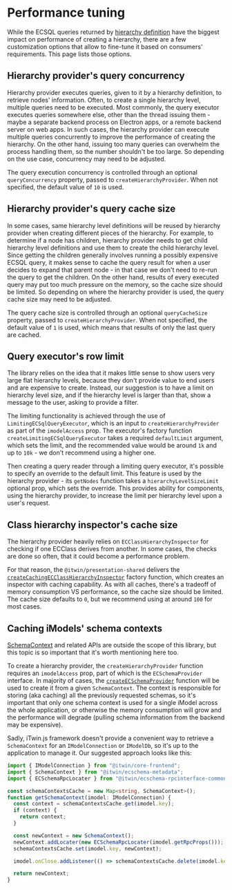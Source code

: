 # Performance tuning

While the ECSQL queries returned by [hierarchy definition](./HierarchyDefinitions.md) have the biggest impact on performance of creating a hierarchy, there are a few customization options that allow to fine-tune it based on consumers' requirements. This page lists those options.

## Hierarchy provider's query concurrency

Hierarchy provider executes queries, given to it by a hierarchy definition, to retrieve nodes' information. Often, to create a single hierarchy level, multiple queries need to be executed. Most commonly, the query executor executes queries somewhere else, other than the thread issuing them - maybe a separate backend process on Electron apps, or a remote backend server on web apps. In such cases, the hierarchy provider can execute multiple queries concurrently to improve the performance of creating the hierarchy. On the other hand, issuing too many queries can overwhelm the process handling them, so the number shouldn't be too large. So depending on the use case, concurrency may need to be adjusted.

The query execution concurrency is controlled through an optional `queryConcurrency` property, passed to `createHierarchyProvider`. When not specified, the default value of `10` is used.

## Hierarchy provider's query cache size

In some cases, same hierarchy level definitions will be reused by hierarchy provider when creating different pieces of the hierarchy. For example, to determine if a node has children, hierarchy provider needs to get child hierarchy level definitions and use them to create the child hierarchy level. Since getting the children generally involves running a possibly expensive ECSQL query, it makes sense to cache the query result for when a user decides to expand that parent node - in that case we don't need to re-run the query to get the children. On the other hand, results of every executed query may put too much pressure on the memory, so the cache size should be limited. So depending on where the hierarchy provider is used, the query cache size may need to be adjusted.

The query cache size is controlled through an optional `queryCacheSize` property, passed to `createHierarchyProvider`. When not specified, the default value of `1` is used, which means that results of only the last query are cached.

## Query executor's row limit

The library relies on the idea that it makes little sense to show users very large flat hierarchy levels, because they don't provide value to end users and are expensive to create. Instead, our suggestion is to have a limit on hierarchy level size, and if the hierarchy level is larger than that, show a message to the user, asking to provide a filter.

The limiting functionality is achieved through the use of `LimitingECSqlQueryExecutor`, which is an input to `createHierarchyProvider` as part of the `imodelAccess` prop. The executor's factory function `createLimitingECSqlQueryExecutor` takes a required `defaultLimit` argument, which sets the limit, and the recommended value would be around `1k` and up to `10k` - we don't recommend using a higher one.

Then creating a query reader through a limiting query executor, it's possible to specify an override to the default limit. This feature is used by the hierarchy provider - its `getNodes` function takes a `hierarchyLevelSizeLimit` optional prop, which sets the override. This provides ability for components, using the hierarchy provider, to increase the limit per hierarchy level upon a user's request.

## Class hierarchy inspector's cache size

The hierarchy provider heavily relies on `ECClassHierarchyInspector` for checking if one ECClass derives from another. In some cases, the checks are done so often, that it could become a performance problem.

For that reason, the `@itwin/presentation-shared` delivers the [`createCachingECClassHierarchyInspector`](https://github.com/iTwin/presentation/blob/master/packages/shared/README.md#ecclasshierarchyinspector--createcachingecclasshierarchyinspector) factory function, which creates an inspector with caching capability. As with all caches, there's a tradeoff of memory consumption VS performance, so the cache size should be limited. The cache size defaults to `0`, but we recommend using at around `100` for most cases.

## Caching iModels' schema contexts

[SchemaContext](https://www.itwinjs.org/reference/ecschema-metadata/context/schemacontext/) and related APIs are outside the scope of this library, but this topic is so important that it's worth mentioning here too.

To create a hierarchy provider, the `createHierarchyProvider` function requires an `imodelAccess` prop, part of which is the `ECSchemaProvider` interface. In majority of cases, the [`createECSchemaProvider`](https://github.com/iTwin/presentation/blob/master/packages/core-interop/README.md#createECSchemaProvider) function will be used to create it from a given `SchemaContext`. The context is responsible for storing (aka caching) all the previously requested schemas, so it's important that only one schema context is used for a single iModel across the whole application, or otherwise the memory consumption will grow and the performance will degrade (pulling schema information from the backend may be expensive).

Sadly, iTwin.js framework doesn't provide a convenient way to retrieve a `SchemaContext` for an `IModelConnection` or `IModelDb`, so it's up to the application to manage it. Our suggested approach looks like this:

<!-- [[include: [Presentation.Hierarchies.PerformanceTuning.Imports, Presentation.Hierarchies.PerformanceTuning.CachingSchemaContexts], ts]] -->
<!-- BEGIN EXTRACTION -->

```ts
import { IModelConnection } from "@itwin/core-frontend";
import { SchemaContext } from "@itwin/ecschema-metadata";
import { ECSchemaRpcLocater } from "@itwin/ecschema-rpcinterface-common";

const schemaContextsCache = new Map<string, SchemaContext>();
function getSchemaContext(imodel: IModelConnection) {
  const context = schemaContextsCache.get(imodel.key);
  if (context) {
    return context;
  }

  const newContext = new SchemaContext();
  newContext.addLocater(new ECSchemaRpcLocater(imodel.getRpcProps()));
  schemaContextsCache.set(imodel.key, newContext);

  imodel.onClose.addListener(() => schemaContextsCache.delete(imodel.key));

  return newContext;
}
```

<!-- END EXTRACTION -->
